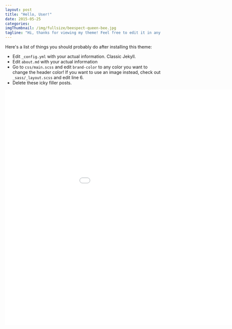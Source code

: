 ```yaml
---
layout: post
title: "Hello, User!"
date: 2015-05-25
categories:
imgThumbnail: /img/fullsize/beespect-queen-bee.jpg
tagline: "Hi, thanks for viewing my theme! Feel free to edit it in any way you want, just be cool and leave the necessary credits somewhere visible. If you could star the repository, that'd be pretty cool as well."
---
```


Here's a list of things you should probably do after installing this theme:

* Edit `_config.yml` with your actual information. Classic Jekyll.
* Edit `about.md` with your actual information
* Go to `css/main.scss` and edit `brand-color` to any color you want to change the header color! If you want to use an image instead, check out `_sass/_layout.scss` and edit line 6. 
* Delete these icky filler posts.

<!-- 16:9 aspect ratio -->
<div class="embed-responsive embed-responsive-16by9">
  <iframe width='1080' height='760' src="{{ site.baseurl }}/video/beespect.mp4" frameborder="0" allowfullscreen></iframe>
</div>

